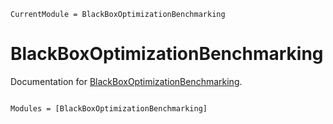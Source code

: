 ```@meta
CurrentModule = BlackBoxOptimizationBenchmarking
```

# BlackBoxOptimizationBenchmarking

Documentation for [BlackBoxOptimizationBenchmarking](https://github.com/jonathanBieler/BlackBoxOptimizationBenchmarking.jl).

```@index
```

```@autodocs
Modules = [BlackBoxOptimizationBenchmarking]
```
